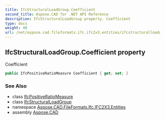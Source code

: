 ```yaml
---
title: IfcStructuralLoadGroup.Coefficient
second_title: Aspose.CAD for .NET API Reference
description: IfcStructuralLoadGroup property. Coefficient
type: docs
weight: 40
url: /net/aspose.cad.fileformats.ifc.ifc2x3.entities/ifcstructuralloadgroup/coefficient/
---
```

## IfcStructuralLoadGroup.Coefficient property

Coefficient

```csharp
public IfcPositiveRatioMeasure Coefficient { get; set; }
```

### See Also

* class [IfcPositiveRatioMeasure](../../../aspose.cad.fileformats.ifc.ifc2x3.types/ifcpositiveratiomeasure/)
* class [IfcStructuralLoadGroup](../)
* namespace [Aspose.CAD.FileFormats.Ifc.IFC2X3.Entities](../../ifcstructuralloadgroup/)
* assembly [Aspose.CAD](../../../)


